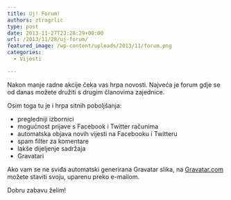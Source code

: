 ```yaml
---
title: Uj! Forum!
authors: ztrogrlic
type: post
date: 2013-11-27T23:28:29+00:00
url: /2013/11/28/uj-forum/
featured_image: /wp-content/uploads/2013/11/forum.png
categories:
  - Vijesti

---
```

Nakon manje radne akcije čeka vas hrpa novosti. Najveća je forum gdje se od danas možete družiti s drugim članovima zajednice.

Osim toga tu je i hrpa sitnih poboljšanja:

  * pregledniji izbornici
  * mogućnost prijave s Facebook i Twitter računima
  * automatska objava novih vijesti na Facebooku i Twitteru
  * spam filter za komentare
  * lakše dijeljenje sadržaja
  * Gravatari

<!--more-->


  
Ako vam se ne sviđa automatski generirana Gravatar slika, na <a title="Gravatar" href="http://www.gravatar.com/" target="_blank">Gravatar.com</a> možete staviti svoju, uparenu preko e-mailom.

Dobru zabavu želim!